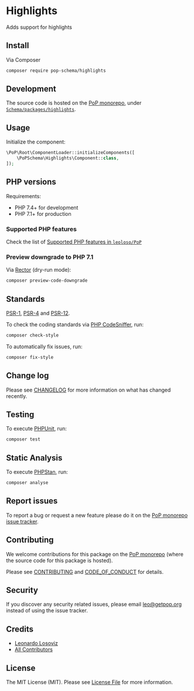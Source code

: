 # Highlights

<!--
[![Build Status][ico-travis]][link-travis]
[![Quality Score][ico-code-quality]][link-code-quality]
[![Software License][ico-license]](LICENSE.md)
[![Latest Version on Packagist][ico-version]][link-packagist]
[![Coverage Status][ico-scrutinizer]][link-scrutinizer]
[![Total Downloads][ico-downloads]][link-downloads]
-->

Adds support for highlights

## Install

Via Composer

``` bash
composer require pop-schema/highlights
```

## Development

The source code is hosted on the [PoP monorepo](https://github.com/leoloso/PoP), under [`Schema/packages/highlights`](https://github.com/leoloso/PoP/tree/master/layers/Schema/packages/highlights).

## Usage

Initialize the component:

``` php
\PoP\Root\ComponentLoader::initializeComponents([
    \PoPSchema\Highlights\Component::class,
]);
```

## PHP versions

Requirements:

- PHP 7.4+ for development
- PHP 7.1+ for production

### Supported PHP features

Check the list of [Supported PHP features in `leoloso/PoP`](https://github.com/leoloso/PoP/#supported-php-features)

### Preview downgrade to PHP 7.1

Via [Rector](https://github.com/rectorphp/rector) (dry-run mode):

```bash
composer preview-code-downgrade
```

## Standards

[PSR-1](https://www.php-fig.org/psr/psr-1), [PSR-4](https://www.php-fig.org/psr/psr-4) and [PSR-12](https://www.php-fig.org/psr/psr-12).

To check the coding standards via [PHP CodeSniffer](https://github.com/squizlabs/PHP_CodeSniffer), run:

``` bash
composer check-style
```

To automatically fix issues, run:

``` bash
composer fix-style
```

## Change log

Please see [CHANGELOG](CHANGELOG.md) for more information on what has changed recently.

## Testing

To execute [PHPUnit](https://phpunit.de/), run:

``` bash
composer test
```

## Static Analysis

To execute [PHPStan](https://github.com/phpstan/phpstan), run:

``` bash
composer analyse
```

## Report issues

To report a bug or request a new feature please do it on the [PoP monorepo issue tracker](https://github.com/leoloso/PoP/issues).

## Contributing

We welcome contributions for this package on the [PoP monorepo](https://github.com/leoloso/PoP) (where the source code for this package is hosted).

Please see [CONTRIBUTING](CONTRIBUTING.md) and [CODE_OF_CONDUCT](CODE_OF_CONDUCT.md) for details.

## Security

If you discover any security related issues, please email leo@getpop.org instead of using the issue tracker.

## Credits

- [Leonardo Losoviz][link-author]
- [All Contributors][link-contributors]

## License

The MIT License (MIT). Please see [License File](LICENSE.md) for more information.

[ico-version]: https://img.shields.io/packagist/v/pop-schema/highlights.svg?style=flat-square
[ico-license]: https://img.shields.io/badge/license-MIT-brightgreen.svg?style=flat-square
[ico-travis]: https://img.shields.io/travis/pop-schema/highlights/master.svg?style=flat-square
[ico-scrutinizer]: https://img.shields.io/scrutinizer/coverage/g/pop-schema/highlights.svg?style=flat-square
[ico-code-quality]: https://img.shields.io/scrutinizer/g/pop-schema/highlights.svg?style=flat-square
[ico-downloads]: https://img.shields.io/packagist/dt/pop-schema/highlights.svg?style=flat-square

[link-packagist]: https://packagist.org/packages/pop-schema/highlights
[link-travis]: https://travis-ci.org/pop-schema/highlights
[link-scrutinizer]: https://scrutinizer-ci.com/g/pop-schema/highlights/code-structure
[link-code-quality]: https://scrutinizer-ci.com/g/pop-schema/highlights
[link-downloads]: https://packagist.org/packages/pop-schema/highlights
[link-author]: https://github.com/leoloso
[link-contributors]: ../../../../../../contributors
